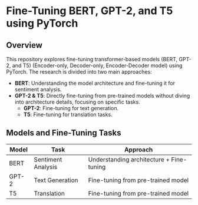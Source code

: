 # Fine-Tuning BERT, GPT-2, and T5 using PyTorch

## Overview
This repository explores fine-tuning transformer-based models (BERT, GPT-2, and T5) (Encoder-only, Decoder-only, Encoder-Decoder model) using PyTorch. The research is divided into two main approaches:

- **BERT**: Understanding the model architecture and fine-tuning it for sentiment analysis.
- **GPT-2 & T5**: Directly fine-tuning from pre-trained models without diving into architecture details, focusing on specific tasks.
  - **GPT-2**: Fine-tuning for text generation.
  - **T5**: Fine-tuning for translation tasks.

## Models and Fine-Tuning Tasks
| Model  | Task  | Approach |
|--------|-------|----------|
| BERT   | Sentiment Analysis | Understanding architecture + Fine-tuning |
| GPT-2  | Text Generation  | Fine-tuning from pre-trained model |
| T5     | Translation  | Fine-tuning from pre-trained model |

